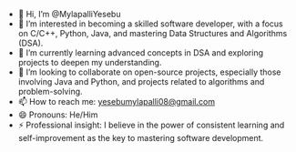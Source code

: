 - 👋 Hi, I’m @MylapalliYesebu
- 👀 I’m interested in becoming a skilled software developer, with a focus on C/C++, Python, Java, and mastering Data Structures and Algorithms (DSA).
- 🌱 I’m currently learning advanced concepts in DSA and exploring projects to deepen my understanding.
- 💞️ I’m looking to collaborate on open-source projects, especially those involving Java and Python, and projects related to algorithms and problem-solving.
- 📫 How to reach me: yesebumylapalli08@gmail.com
- 😄 Pronouns: He/Him
- ⚡ Professional insight: I believe in the power of consistent learning and self-improvement as the key to mastering software development.
